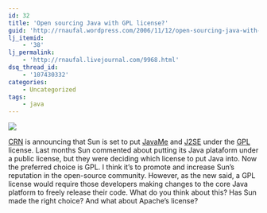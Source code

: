 ```yaml
---
id: 32
title: 'Open sourcing Java with GPL license?'
guid: 'http://rnaufal.wordpress.com/2006/11/12/open-sourcing-java-with-gpl-license/'
lj_itemid:
    - '38'
lj_permalink:
    - 'http://rnaufal.livejournal.com/9968.html'
dsq_thread_id:
    - '107430332'
categories:
    - Uncategorized
tags:
    - java
---
```


[![](http://java.sun.com/images/getjava_med.gif)](http://java.com/java/download/index.jsp)

[CRN](http://www.crn.com/sections/breakingnews/breakingnews.jhtml;?articleId=193600331) is announcing that Sun is set to put [JavaMe](http://java.sun.com/javame/index.jsp) and [J2SE](http://java.sun.com/javase/) under the [GPL](http://en.wikipedia.org/wiki/GNU_General_Public_License) license. Last months Sun commented about putting its Java plataform under a public license, but they were deciding which license to put Java into. Now the preferred choice is GPL. I think it’s to promote and increase Sun’s reputation in the open-source community. However, as the new said, a GPL license would require those developers making changes to the core Java platform to freely release their code. What do you think about this? Has Sun made the right choice? And what about Apache’s license?